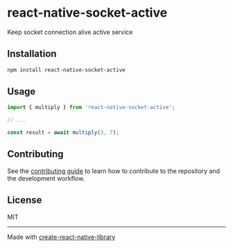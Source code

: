 # react-native-socket-active

Keep socket connection alive active service

## Installation

```sh
npm install react-native-socket-active
```

## Usage

```js
import { multiply } from 'react-native-socket-active';

// ...

const result = await multiply(3, 7);
```

## Contributing

See the [contributing guide](CONTRIBUTING.md) to learn how to contribute to the repository and the development workflow.

## License

MIT

---

Made with [create-react-native-library](https://github.com/callstack/react-native-builder-bob)
